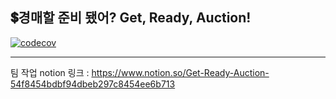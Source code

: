 ## 💲경매할 준비 됐어? Get, Ready, Auction! 
[![codecov](https://codecov.io/gh/jeonga127/GetReadyAuction/branch/main/graph/badge.svg?token=902MV0N0HR)](https://codecov.io/gh/jeonga127/GetReadyAuction)
***

팀 작업 notion 링크 : https://www.notion.so/Get-Ready-Auction-54f8454bdbf94dbeb297c8454ee6b713

